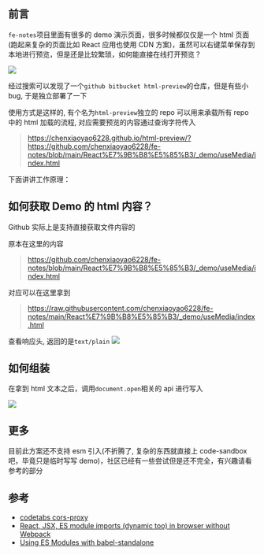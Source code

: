 ## 前言

`fe-notes`项目里面有很多的 demo 演示页面，很多时候都仅仅是一个 html 页面(跑起来复杂的页面比如 React 应用也使用 CDN 方案)，虽然可以右键菜单保存到本地进行预览，但是还是比较繁琐，如何能直接在线打开预览？

![](https://cdn.jsdelivr.net/gh/chenxiaoyao6228/cloudimg@main/2023/github-preview-html-1.png)

经过搜索可以发现了一个`github bitbucket html-preview`的仓库，但是有些小 bug, 于是独立部署了一下

使用方式是这样的, 有个名为`html-preview`独立的 repo 可以用来承载所有 repo 中的 html 加载的流程, 对应需要预览的内容通过查询字符传入

> https://chenxiaoyao6228.github.io/html-preview/?https://github.com/chenxiaoyao6228/fe-notes/blob/main/React%E7%9B%B8%E5%85%B3/_demo/useMedia/index.html

下面讲讲工作原理：

## 如何获取 Demo 的 html 内容？

Github 实际上是支持直接获取文件内容的

原本在这里的内容

> https://github.com/chenxiaoyao6228/fe-notes/blob/main/React%E7%9B%B8%E5%85%B3/_demo/useMedia/index.html

对应可以在这里拿到

> https://raw.githubusercontent.com/chenxiaoyao6228/fe-notes/main/React%E7%9B%B8%E5%85%B3/_demo/useMedia/index.html

查看响应头, 返回的是`text/plain`
![](https://cdn.jsdelivr.net/gh/chenxiaoyao6228/cloudimg@main/2023/github-preview-html-2.png)

## 如何组装

在拿到 html 文本之后，调用`document.open`相关的 api 进行写入

![](https://cdn.jsdelivr.net/gh/chenxiaoyao6228/cloudimg@main/2023/github-preview-html-3.png)

## 更多

目前此方案还不支持 esm 引入(不折腾了, 复杂的东西就直接上 code-sandbox 吧，毕竟只是临时写写 demo)，社区已经有一些尝试但是还不完全，有兴趣请看参考的部分

## 参考

- [codetabs cors-proxy](https://codetabs.com/cors-proxy/cors-proxy.html)
- [React, JSX, ES module imports (dynamic too) in browser without Webpack](https://medium.com/disdj/react-jsx-es-module-imports-dynamic-too-in-browser-without-webpack-9cf39520f20f)
- [Using ES Modules with babel-standalone](https://github.com/babel/babel/discussions/12059)
